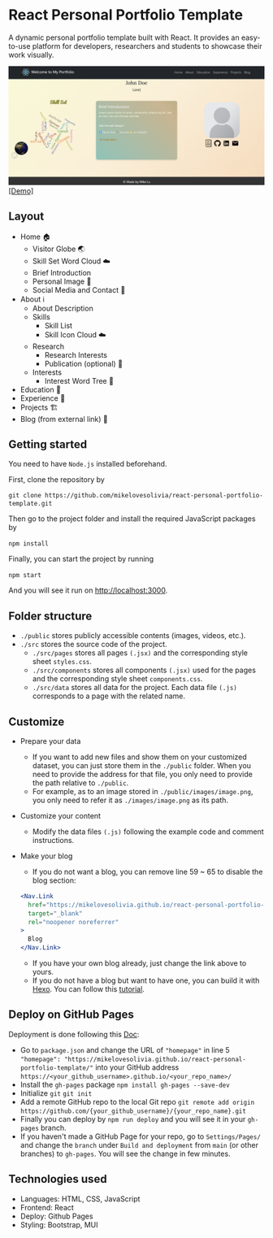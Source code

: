 # React Personal Portfolio Template

A dynamic personal portfolio template built with React.
It provides an easy-to-use platform for developers, researchers and students to showcase their work visually.

<img src="./public/web-demo.png" alt="demo" />
<br>
<a href="https://mikelovesolivia.github.io/react-personal-portfolio-template/">[Demo]</a>

## Layout

- Home 🏠
  - Visitor Globe 🌏
  - Skill Set Word Cloud ☁️
  - Brief Introduction
  - Personal Image 🙋
  - Social Media and Contact 📧
- About ℹ️
  - About Description
  - Skills
    - Skill List
    - Skill Icon Cloud ☁️
  - Research
    - Research Interests
    - Publication (optional) 📖
  - Interests
    - Interest Word Tree 🌴
- Education 🏫
- Experience 🏢
- Projects 🏗️
- Blog (from external link) 📓

## Getting started

You need to have `Node.js` installed beforehand.

First, clone the repository by

```
git clone https://github.com/mikelovesolivia/react-personal-portfolio-template.git
```

Then go to the project folder and install the required JavaScript packages by

`npm install`

Finally, you can start the project by running

`npm start`

And you will see it run on [http://localhost:3000](http://localhost:3000/).

## Folder structure

- `./public` stores publicly accessible contents (images, videos, etc.). 
- `./src` stores the source code of the project.
  - `./src/pages` stores all pages `(.jsx)` and the corresponding style sheet `styles.css`.
  - `./src/components` stores all components `(.jsx)` used for the pages and the corresponding style sheet `components.css`.
  - `./src/data` stores all data for the project. Each data file `(.js)` corresponds to a page with the related name.


## Customize

- Prepare your data 
  - If you want to add new files and show them on your customized dataset, you can just store them in the `./public` folder. When you need to provide the address for that file, you only need to provide the path relative to `./public`.
  - For example, as to an image stored in `./public/images/image.png`, you only need to refer it as `./images/image.png` as its path.

- Customize your content
  - Modify the data files `(.js)` following the example code and comment instructions.

- Make your blog
  - If you do not want a blog, you can remove line 59 ~ 65 to disable the blog section:
  ```jsx
  <Nav.Link 
    href="https://mikelovesolivia.github.io/react-personal-portfolio-template/"
    target="_blank"
    rel="noopener noreferrer"
  >
    Blog
  </Nav.Link>
  ```
  - If you have your own blog already, just change the link above to yours.
  - If you do not have a blog but want to have one, you can build it with [Hexo](https://hexo.io/). You can follow this [tutorial](https://hexo.io/docs/).

## Deploy on GitHub Pages

Deployment is done following this [Doc](https://github.com/gitname/react-gh-pages):
- Go to `package.json` and change the URL of `"homepage"` in line 5
  ```"homepage": "https://mikelovesolivia.github.io/react-personal-portfolio-template/"```
  into your GitHub address `https://<your_github_username>.github.io/<your_repo_name>/`
- Install the `gh-pages` package 
  ```npm install gh-pages --save-dev```
- Initialize `git`
  ```git init```
- Add a remote GitHub repo to the local Git repo
  ```git remote add origin https://github.com/{your_github_username}/{your_repo_name}.git```
- Finally you can deploy by
  ```npm run deploy``` and you will see it in your `gh-pages` branch.
- If you haven't made a GitHub Page for your repo, go to `Settings/Pages/` and change the `branch` under `Build and deployment` from `main` (or other branches) to `gh-pages`. You will see the change in few minutes.
  
## Technologies used

- Languages: HTML, CSS, JavaScript
- Frontend: React
- Deploy: Github Pages
- Styling: Bootstrap, MUI
